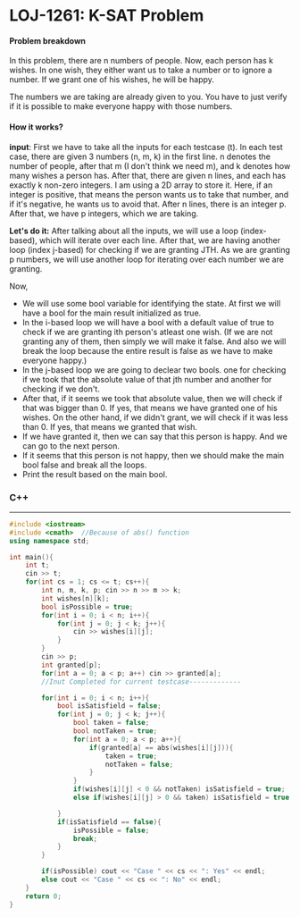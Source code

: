 
# LOJ-1261: K-SAT Problem

#### Problem breakdown
In this problem, there are n numbers of people. Now, each person has k wishes. In one wish, they either want us to take a number or to ignore a number. If we grant one of his wishes, he will be happy.

The numbers we are taking are already given to you. You have to just verify if it is possible to make everyone happy with those numbers.

#### How it works?
**input**: First we have to take all the inputs for each testcase (t).
In each test case, there are given 3 numbers (n, m, k) in the first line. n denotes the number of people, after that m (I don't think we need m), and k denotes how many wishes a person has. After that, there are given n lines, and each has exactly k non-zero integers. I am using a 2D array to store it. Here, if an integer is positive, that means the person wants us to take that number, and if it's negative, he wants us to avoid that. After n lines, there is an integer p. After that, we have p integers, which we are taking.

**Let's do it:** After talking about all the inputs, we will use a loop (index-based), which will iterate over each line. After that, we are having another loop (index j-based) for checking if we are granting JTH. As we are granting p numbers, we will use another loop for iterating over each number we are granting.

Now,

- We will use some bool variable for identifying the state. At first we will have a bool for the main result initialized as true.
- In the i-based loop we will have a bool with a default value of true to check if we are granting ith person's atleast one wish. (If we are not granting any of them, then simply we will make it false. And also we will break the loop because the entire result is false as we have to make everyone happy.)
- In the j-based loop we are going to declear two bools. one for checking if we took that the absolute value of that jth number and another for checking if we don't.
- After that, if it seems we took that absolute value, then we will check if that was bigger than 0. If yes, that means we have granted one of his wishes. On the other hand, if we didn't grant, we will check if it was less than 0. If yes, that means we granted that wish.
- If we have granted it, then we can say that this person is happy. And we can go to the next person.
- If it seems that this person is not happy, then we should make the main bool false and break all the loops.
- Print the result based on the main bool.

### C++
-----
```cpp
#include <iostream>
#include <cmath>  //Because of abs() function
using namespace std;

int main(){
    int t;
    cin >> t;
    for(int cs = 1; cs <= t; cs++){
        int n, m, k, p; cin >> n >> m >> k;
        int wishes[n][k];
        bool isPossible = true;
        for(int i = 0; i < n; i++){
            for(int j = 0; j < k; j++){
                cin >> wishes[i][j];
            }
        }
        cin >> p;
        int granted[p];
        for(int a = 0; a < p; a++) cin >> granted[a];
        //Inut Completed for current testcase-------------

        for(int i = 0; i < n; i++){
            bool isSatisfield = false;
            for(int j = 0; j < k; j++){
                bool taken = false;
                bool notTaken = true;
                for(int a = 0; a < p; a++){
                    if(granted[a] == abs(wishes[i][j])){
                        taken = true;
                        notTaken = false;
                    }
                }
                if(wishes[i][j] < 0 && notTaken) isSatisfield = true;
                else if(wishes[i][j] > 0 && taken) isSatisfield = true;

            }
            if(isSatisfield == false){
                isPossible = false;
                break;
            }
        }

        if(isPossible) cout << "Case " << cs << ": Yes" << endl;
        else cout << "Case " << cs << ": No" << endl;
    }
    return 0;
}
```